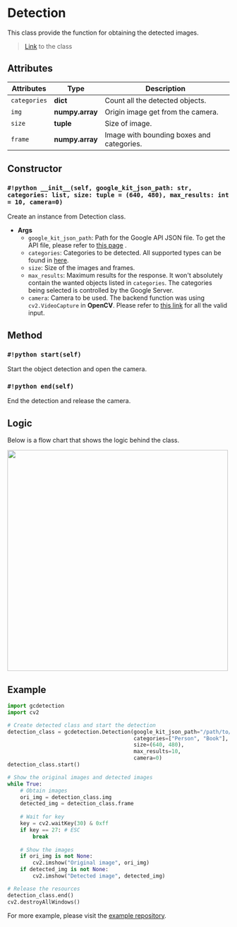 # Detection

This class provide the function for obtaining the detected images.

> [Link](https://github.com/Justin900429/GC-Detection/blob/81e26190606a6a4dcc87b1564301972f377106bc/detection.py#L47) to the class


## Attributes
| Attributes  | Type               | Description                                                   |
| ----------- | -------------------|-------------------------------------------|
| `categories`| **dict**           | Count all the detected objects.           |
| `img`       | **numpy.array**    | Origin image get from the camera.         |
| `size`      | **tuple**          | Size of image.                            |
| `frame`     | **numpy.array**    | Image with bounding boxes and categories. |


## Constructor

### `#!python __init__(self, google_kit_json_path: str, categories: list, size: tuple = (640, 480), max_results: int = 10, camera=0)`

Create an instance from Detection class.

- **Args**
    * `google_kit_json_path`: Path for the Google API JSON file. To get the API file, please refer to [this page](https://cloud.google.com/vision/docs/setup#api) .
    * `categories`: Categories to be detected. All supported types can be found in [here](https://modelcards.withgoogle.com/object-detection#performance).
    * `size`: Size of the images and frames.
    * `max_results`: Maximum results for the response. It won't absolutely contain the wanted objects listed in `categories`. The categories being selected is controlled by the Google Server.
    * `camera`: Camera to be used. The backend function was using `cv2.VideoCapture` in **OpenCV**. Please refer to [this link](https://bit.ly/2ZdQnD5) for all the valid input.

## Method

### `#!python start(self)`
Start the object detection and open the camera.

### `#!python end(self)`
End the detection and release the camera.

## Logic
Below is a flow chart that shows the logic behind the class.  

<img src="https://i.imgur.com/4JMuXG6.png" width=500/>

## Example
```python
import gcdetection
import cv2

# Create detected class and start the detection
detection_class = gcdetection.Detection(google_kit_json_path="/path/to/json/file",
                                        categories=["Person", "Book"],
                                        size=(640, 480),
                                        max_results=10,
                                        camera=0)
detection_class.start()

# Show the original images and detected images
while True:
    # Obtain images
    ori_img = detection_class.img
    detected_img = detection_class.frame
    
    # Wait for key
    key = cv2.waitKey(30) & 0xff
    if key == 27: # ESC
        break
    
    # Show the images
    if ori_img is not None:
        cv2.imshow("Original image", ori_img)
    if detected_img is not None:
        cv2.imshow("Detected image", detected_img)

# Release the resources
detection_class.end()
cv2.destroyAllWindows()
```

For more example, please visit the [example repository](https://github.com/Justin900429/GC-Detection/tree/main/example). 




    